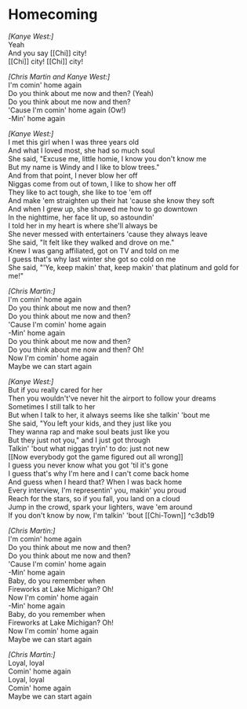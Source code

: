 # Homecoming

_[Kanye West:]_  
Yeah  
And you say [[Chi]] city!  
[[Chi]] city! [[Chi]] city!  

_[Chris Martin and Kanye West:]_  
I'm comin' home again  
Do you think about me now and then? (Yeah)  
Do you think about me now and then?  
'Cause I'm comin' home again (Ow!)  
-Min' home again  

_[Kanye West:]_  
I met this girl when I was three years old  
And what I loved most, she had so much soul  
She said, "Excuse me, little homie, I know you don't know me  
But my name is Windy and I like to blow trees."  
And from that point, I never blow her off  
Niggas come from out of town, I like to show her off  
They like to act tough, she like to toe 'em off  
And make 'em straighten up their hat 'cause she know they soft  
And when I grew up, she showed me how to go downtown  
In the nighttime, her face lit up, so astoundin'  
I told her in my heart is where she'll always be  
She never messed with entertainers 'cause they always leave  
She said, "It felt like they walked and drove on me."  
Knew I was gang affiliated, got on TV and told on me  
I guess that's why last winter she got so cold on me  
She said, "'Ye, keep makin' that, keep makin' that platinum and gold for me!"  

_[Chris Martin:]_  
I'm comin' home again  
Do you think about me now and then?  
Do you think about me now and then?  
'Cause I'm comin' home again  
-Min' home again  
Do you think about me now and then?  
Do you think about me now and then? Oh!  
Now I'm comin' home again  
Maybe we can start again  

_[Kanye West:]_  
But if you really cared for her  
Then you wouldn't've never hit the airport to follow your dreams  
Sometimes I still talk to her  
But when I talk to her, it always seems like she talkin' 'bout me  
She said, "You left your kids, and they just like you  
They wanna rap and make soul beats just like you  
But they just not you," and I just got through  
Talkin' 'bout what niggas tryin' to do: just not new  
[[Now everybody got the game figured out all wrong]]  
I guess you never know what you got 'til it's gone  
I guess that's why I'm here and I can't come back home  
And guess when I heard that? When I was back home  
Every interview, I'm representin' you, makin' you proud  
Reach for the stars, so if you fall, you land on a cloud  
Jump in the crowd, spark your lighters, wave 'em around  
If you don't know by now, I'm talkin' 'bout [[Chi-Town]]   ^c3db19

_[Chris Martin:]_  
I'm comin' home again  
Do you think about me now and then?  
Do you think about me now and then?  
'Cause I'm comin' home again  
-Min' home again  
Baby, do you remember when  
Fireworks at Lake Michigan? Oh!  
Now I'm comin' home again  
-Min' home again  
Baby, do you remember when  
Fireworks at Lake Michigan? Oh!  
Now I'm comin' home again  
Maybe we can start again  

_[Chris Martin:]_  
Loyal, loyal  
Comin' home again  
Loyal, loyal  
Comin' home again  
Maybe we can start again
